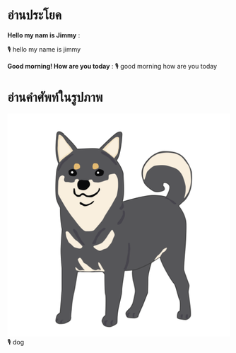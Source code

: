 

# อ่านประโยค

**Hello my nam is Jimmy** :

🎙️ hello my name is jimmy

**Good morning! How are you today** :
🎙️ good morning how are you today


# อ่านคำศัพท์ในรูปภาพ

![icon](/media/img/animals/dog.svg)
🎙️ dog
